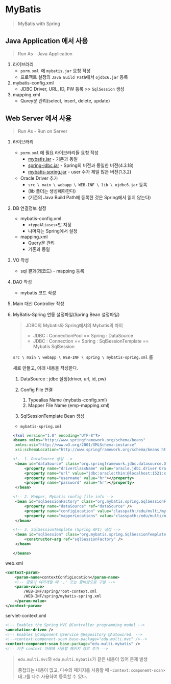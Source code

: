 # MyBatis

> MyBatis with Spring



## Java Application 에서 사용

> Run As - Java Application

1. 라이브러리
   - `porm.xml `에 `mybatis.jar` 요청 작성
   - 프로젝트 설정의 `Java Build Path`에서 `ojdbc6.jar` 등록
2. mybatis-config.xml
   - JDBC Driver, URL, ID, PW 등록  >>  `SqlSession` 생성
3. mapping.xml
   - Qurey문 관리(select, insert, delete, update)



## Web Server 에서 사용

> Run As - Run on Server

1. 라이브러리

   - `porm.xml` 에 필요 라이브러리들 요청 작성
     - [mybatis.jar](https://mvnrepository.com/artifact/org.mybatis/mybatis) - 기존과 동일
     - [spring-jdbc.jar](https://mvnrepository.com/artifact/org.springframework/spring-jdbc) - Spring의 버전과 동일한 버전(4.3.18)
     - [mybatis-spring.jar](https://mvnrepository.com/artifact/org.mybatis/mybatis-spring) - user 수가 제일 많은 버전(1.3.2)
   - Oracle Driver 추가
     - `src \ main \ webapp \ WEB-INF \ lib \ ojdbc6.jar` 등록
     - (lib 폴더는 생성해야한다)
     - (기존의 Java Build Path에 등록한 것은 Spring에서 읽지 않는다)

2. DB 연결정보 설정

   - mybatis-config.xml
     - `<typeAliases>`만 지정
     - 나머지는 Spring에서 설정
   - mapping.xml
     - Query문 관리
     - 기존과 동일

3. VO 작성

   - sql 결과(레코드) - mapping 등록
   
4. DAO 작성

   - mybatis 코드 작성

5. Main 대신 Controller 작성

6. MyBatis-Spring 연동 설정파일(Spring Bean 설정파일)

   > JDBC의 Mybatis와 Spring에서의 Mybatis의 차이
   >
   > - JDBC : ConnectionPool == Spring : DataSource
   > - JDBC : Connection == Spring : SqlSessionTemplate == Mybatis SqlSession

    `src \ main \ webapp \ WEB-INF \ spring \ mybatis-spring.xml` 를

    새로 만들고, 아래 내용을 작성한다.

   

   1. DataSource : jdbc 설정(driver, url, id, pw)

   2. Config File 연결
      1. Typealias Name (mybatis-config.xml)
      2. Mapper File Name (emp-mapping.xml)

   3. SqlSessionTemplate Bean 생성

   

   - `mybatis-spring.xml`

   ```xml
   <?xml version="1.0" encoding="UTF-8"?>
   <beans xmlns="http://www.springframework.org/schema/beans"
   	xmlns:xsi="http://www.w3.org/2001/XMLSchema-instance"
   	xsi:schemaLocation="http://www.springframework.org/schema/beans http://www.springframework.org/schema/beans/spring-beans.xsd">
   
   <!-- 1. DataSource 생성 -->
   	<bean id="dataSource" class="org.springframework.jdbc.datasource.DriverManagerDataSource">
   		<property name="driverClassName" value="oracle.jdbc.driver.OracleDriver" />
   		<property name="url" value="jdbc:oracle:thin:@localhost:1521:xe"></property>
   		<property name="username" value="hr"></property>
   		<property name="password" value="hr"></property>
   	</bean>
   
   <!-- 2. Mapper, Mybatis config file info -->
   	<bean id="sqlSessionFactory" class="org.mybatis.spring.SqlSessionFactoryBean">
   		<property name="dataSource" ref="dataSource" />
   		<property name="configLocation" value="classpath:/edu/multi/mybatis/mybatis-config.xml" />
   		<property name="mapperLocations" value="classpath:/edu/multi/mybatis/emp-mapping.xml" />
   	</bean>
   
   <!-- 3. SqlSessionTemplate (Spring API) 생성 -->
   	<bean id="sqlSession" class="org.mybatis.spring.SqlSessionTemplate">
   		<constructor-arg ref="sqlSessionFactory" />
   	</bean>
   
   </beans>
   ```

   





web.xml

```xml
<context-param>
	<param-name>contextConfigLocation</param-name>
	<!-- 경로가 여러개일 때 ',' 또는 줄바꿈으로 구분 -->
    <param-value>
		/WEB-INF/spring/root-context.xml 
		/WEB-INF/spring/mybatis-spring.xml
	</param-value>
</context-param>
```

servlet-context.xml

```xml
<!-- Enables the Spring MVC @Controller programming model -->
<annotation-driven />
<!-- Enables @Component @Service @Repository @Autowired  -->
<!--<context:component-scan base-package="edu.multi.mvc" />-->
<context:component-scan base-package="edu.multi.mybatis" />
<!-- 기존 context 아래에 사용할 패키지 경로 추가 -->
```

> `edu.multi.mvc`와 `edu.multi.mybatis`가 같은 내용이 있어 문제 발생
>
> 중첩되는 내용이 없고, 다수의 패키지를 사용할 때 `<context:componemt-scan>` 태그를 다수 사용하여 등록할 수 있다.